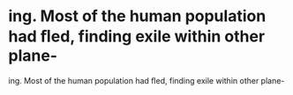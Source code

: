 # ing. Most of the human population had ﬂed, finding exile within other plane-

ing. Most of the human population had ﬂed, finding exile within other plane-